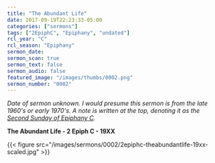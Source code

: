 ```yaml
---
title: "The Abundant Life"
date: 2017-09-19T22:23:33-05:00
categories: ["sermons"]
tags: ["2EpiphC", "Epiphany", "undated"]
rcl_year: "C"
rcl_season: "Epiphany"
sermon_date:
sermon_scan: true
sermon_text: false
sermon_audio: false
featured_image: "/images/thumbs/0002.png"
sermon_number: "0002"
---
```

_Date of sermon unknown. I would presume this sermon is from the late 1960's or early 1970's. A note is written at the top, denoting it as the [Second Sunday of Epiphany C](http://lectionary.library.vanderbilt.edu/texts.php?id=108)._

<!--more-->

**The Abundant Life - 2 Epiph C - 19XX**

{{< figure src="/images/sermons/0002/2epiphc-theabundantlife-19xx-scaled.jpg" >}}

